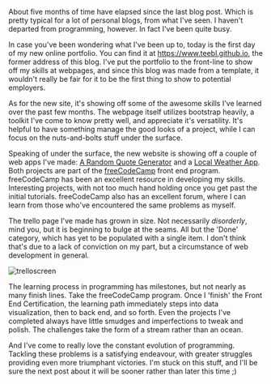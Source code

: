 About five months of time have elapsed since the last blog post. Which is pretty typical for a lot of personal blogs, from what I've seen. I haven't departed from programming, however. In fact I've been quite busy.

In case you've been wondering what I've been up to, today is the first day of my new online portfolio. You can find it at https://www.teebl.github.io, the former address of this blog. I've put the portfolio to the front-line to show off my skills at webpages, and since this blog was made from a template, it wouldn't really be fair for it to be the first thing to show to potential employers.

As for the new site, it's showing off some of the awesome skills I've learned over the past few months. The webpage itself utilizes bootstrap heavily, a toolkit I've come to know pretty well, and appreciate it's versatility. It's helpful to have something manage the good looks of a project, while I can focus on the nuts-and-bolts stuff under the surface.

Speaking of under the surface, the new website is showing off a couple of web apps I've made: [A Random Quote Generator](https://codepen.io/teebl/full/JMpRrN) and a [Local Weather App](https://codepen.io/teebl/full/KZeOYG). Both projects are part of the [freeCodeCamp](https://www.freecodecamp.org) front end program. freeCodeCamp has been an excellent resource in developing my skills. Interesting projects, with not too much hand holding once you get past the initial tutorials. freeCodeCamp also has an excellent forum, where I can learn from those who've encountered the same problems as myself.

The trello page I've made has grown in size. Not necessarily *disorderly*, mind you, but it is beginning to bulge at the seams. All but the 'Done' category, which has yet to be populated with a single item. I don't think that's due to a lack of conviction on my part, but a circumstance of web development in general. 

![trelloscreen](/blog/images/Foundation/trello01-21-2018.png)

The learning process in programming has milestones, but not nearly as many finish lines. Take the freeCodeCamp program. Once I 'finish' the Front End Certification, the learning path immediately steps into data visualization, then to back end, and so forth. Even the projects I've completed always have little smudges and imperfections to tweak and polish. The challenges take the form of a stream rather than an ocean.

And I've come to really love the constant evolution of programming. Tackling these problems is a satisfying endeavour, with greater struggles providing even more triumphant victories. I'm stuck on this stuff, and I'll be sure the next post about it will be sooner rather than later this time ;)

